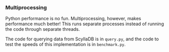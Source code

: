 ### Multiprocessing
Python performance is no fun. Multiprocessing, however, makes performance much better! This runs separate processes instead of running the code through separate threads.

The code for querying data from ScyllaDB is in `query.py`, and the code to 
test the speeds of this implementation is in `benchmark.py`.
